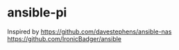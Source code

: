 # ansible-pi

Inspired by
https://github.com/davestephens/ansible-nas
https://github.com/IronicBadger/ansible
